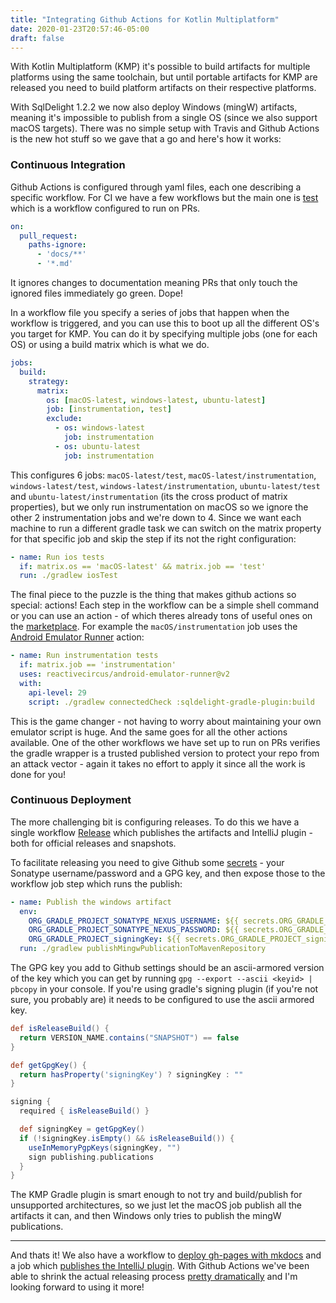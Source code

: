 ```yaml
---
title: "Integrating Github Actions for Kotlin Multiplatform"
date: 2020-01-23T20:57:46-05:00
draft: false
---
```


With Kotlin Multiplatform (KMP) it's possible to build artifacts for multiple platforms using the same toolchain, 
but until portable artifacts for KMP are released you need to build platform artifacts on
their respective platforms.

With SqlDelight 1.2.2 we now also deploy Windows (mingW) artifacts, meaning it's impossible to publish
from a single OS (since we also support macOS targets). There was no simple setup with Travis and Github Actions
is the new hot stuff so we gave that a go and here's how it works:

### Continuous Integration

Github Actions is configured through yaml files, each one describing a specific workflow. For CI we have a few workflows but the main one
is [test](https://github.com/cashapp/sqldelight/blob/master/.github/workflows/PR.yml) which is a workflow configured to run on PRs.

```yaml
on:
  pull_request:
    paths-ignore:
      - 'docs/**'
      - '*.md'
```

It ignores changes to documentation meaning PRs that only touch the ignored files immediately go green. Dope!

In a workflow file you specify a series of jobs that happen when the workflow is triggered, and you can use
this to boot up all the different OS's you target for KMP. You can do it by specifying multiple jobs (one for each OS)
or using a build matrix which is what we do.

```yaml
jobs:
  build:
    strategy:
      matrix:
        os: [macOS-latest, windows-latest, ubuntu-latest]
        job: [instrumentation, test]
        exclude:
          - os: windows-latest
            job: instrumentation
          - os: ubuntu-latest
            job: instrumentation
```

This configures 6 jobs: `macOS-latest/test`, `macOS-latest/instrumentation`, `windows-latest/test`, `windows-latest/instrumentation`, 
`ubuntu-latest/test` and `ubuntu-latest/instrumentation` (its the cross product of matrix properties), 
but we only run instrumentation on macOS so we ignore the other 2
instrumentation jobs and we're down to 4. Since we want each machine to run a different gradle task we 
can switch on the matrix property for that specific job and skip the step if its not the right configuration:

```yaml
- name: Run ios tests
  if: matrix.os == 'macOS-latest' && matrix.job == 'test'
  run: ./gradlew iosTest
```

The final piece to the puzzle is the thing that makes github actions so special: actions! Each step in the workflow
can be a simple shell command or you can use an action - of which theres already tons of useful ones on the 
[marketplace](https://github.com/marketplace?type=actions). For example the `macOS/instrumentation` job uses
the [Android Emulator Runner](https://github.com/marketplace/actions/android-emulator-runner) action:

```yaml
- name: Run instrumentation tests
  if: matrix.job == 'instrumentation'
  uses: reactivecircus/android-emulator-runner@v2
  with:
    api-level: 29
    script: ./gradlew connectedCheck :sqldelight-gradle-plugin:build
```

This is the game changer - not having to worry about maintaining your own emulator script is huge. And the same goes for
all the other actions available. One of the other workflows we have set up to run on PRs verifies the gradle wrapper
is a trusted published version to protect your repo from an attack vector - again it takes no effort to apply it since all the
work is done for you!

### Continuous Deployment

The more challenging bit is configuring releases. To do this we have a single workflow [Release](https://github.com/cashapp/sqldelight/blob/master/.github/workflows/Release.yml)
which publishes the artifacts and IntelliJ plugin - both for official releases and snapshots.

To facilitate releasing you need to give Github some
[secrets](https://help.github.com/en/actions/automating-your-workflow-with-github-actions/creating-and-using-encrypted-secrets) - your
Sonatype username/password and a GPG key, and then expose those to the workflow job step which runs the publish:

```yaml
- name: Publish the windows artifact
  env:
    ORG_GRADLE_PROJECT_SONATYPE_NEXUS_USERNAME: ${{ secrets.ORG_GRADLE_PROJECT_SONATYPE_NEXUS_USERNAME }}
    ORG_GRADLE_PROJECT_SONATYPE_NEXUS_PASSWORD: ${{ secrets.ORG_GRADLE_PROJECT_SONATYPE_NEXUS_PASSWORD }}
    ORG_GRADLE_PROJECT_signingKey: ${{ secrets.ORG_GRADLE_PROJECT_signingKey }}
  run: ./gradlew publishMingwPublicationToMavenRepository
```

The GPG key you add to Github settings should be an ascii-armored version of the key which you can get
by running `gpg --export --ascii <keyid> | pbcopy` in your console. If you're using gradle's signing plugin 
(if you're not sure, you probably are) it needs to be configured to use the ascii armored key.

```groovy
def isReleaseBuild() {
  return VERSION_NAME.contains("SNAPSHOT") == false
}

def getGpgKey() {
  return hasProperty('signingKey') ? signingKey : ""
}

signing {
  required { isReleaseBuild() }

  def signingKey = getGpgKey()
  if (!signingKey.isEmpty() && isReleaseBuild()) {
    useInMemoryPgpKeys(signingKey, "")
    sign publishing.publications
  }
}
```

The KMP Gradle plugin is smart enough to not try and build/publish for unsupported architectures, so we just let the macOS
job publish all the artifacts it can, and then Windows only tries to publish the mingW publications.

---

And thats it! We also have a workflow to [deploy gh-pages with mkdocs](https://github.com/cashapp/sqldelight/blob/master/.github/workflows/Publish-Website.yml)
and a job which [publishes the IntelliJ plugin](https://github.com/cashapp/sqldelight/blob/master/.github/workflows/Release.yml#L37-L47). With Github Actions
we've been able to shrink the actual releasing process [pretty dramatically](https://github.com/cashapp/sqldelight/commit/5acee5551bd1c6a19233ed4b32c0c7bb445faff2)
and I'm looking forward to using it more!
